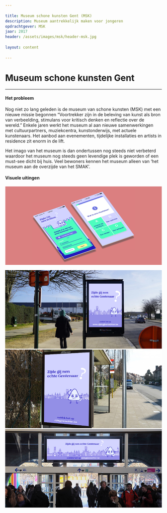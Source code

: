 ```yaml
--- 

title: Museum schone kunsten Gent (MSK)
description: Museum aantrekkelijk maken voor jongeren
opdrachtgever: MSK
jaar: 2017
header: /assets/images/msk/header-msk.jpg

layout: content

---
```


# Museum schone kunsten Gent 

---

#### Het probleem 
Nog niet zo lang geleden is de museum van schone kunsten (MSK) met een nieuwe missie begonnen “Voortrekker zijn in de beleving van kunst als bron van verbeelding, stimulans voor kritisch denken en reflectie over de wereld.” Enkele jaren werkt het museum al aan nieuwe samenwerkingen met cultuurpartners, muziekcentra, kunstonderwijs, met actuele kunstenaars. Het aanbod aan evenementen, tijdelijke installaties en artists in residence zit enorm in de lift. 

Het imago van het museum is dan ondertussen nog steeds niet verbeterd waardoor het museum nog steeds geen levendige plek is geworden of een must-see dicht bij huis. Veel bewoners kennen het museum alleen van ‘het museum aan de overzijde van het SMAK’.

#### Visuele uitingen

![interface met uitleg](/assets/images/msk/interface.jpg)

![interface met uitleg](/assets/images/msk/mockup-bord.png)
![interface met uitleg](/assets/images/msk/mockup-bushalte.png)
![interface met uitleg](/assets/images/msk/mockup-station.png)




